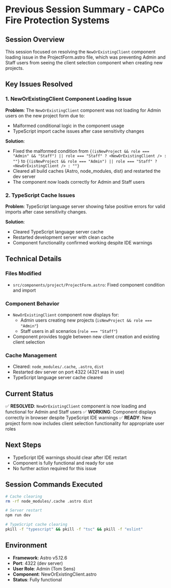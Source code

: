 # Previous Session Summary - CAPCo Fire Protection Systems

## Session Overview

This session focused on resolving the `NewOrExistingClient` component loading issue in the ProjectForm.astro file, which was preventing Admin and Staff users from seeing the client selection component when creating new projects.

## Key Issues Resolved

### 1. NewOrExistingClient Component Loading Issue

**Problem**: The `NewOrExistingClient` component was not loading for Admin users on the new project form due to:

- Malformed conditional logic in the component usage
- TypeScript import cache issues after case sensitivity changes

**Solution**:

- Fixed the malformed condition from `{(isNewProject && role === "Admin" && "Staff") || role === "Staff" ? <NewOrExistingClient /> : ""}` to `{(isNewProject && role === "Admin") || role === "Staff" ? <NewOrExistingClient /> : ""}`
- Cleared all build caches (Astro, node_modules, dist) and restarted the dev server
- The component now loads correctly for Admin and Staff users

### 2. TypeScript Cache Issues

**Problem**: TypeScript language server showing false positive errors for valid imports after case sensitivity changes.

**Solution**:

- Cleared TypeScript language server cache
- Restarted development server with clean cache
- Component functionality confirmed working despite IDE warnings

## Technical Details

### Files Modified

- `src/components/project/ProjectForm.astro`: Fixed component condition and import

### Component Behavior

- `NewOrExistingClient` component now displays for:
  - Admin users creating new projects (`isNewProject && role === "Admin"`)
  - Staff users in all scenarios (`role === "Staff"`)
- Component provides toggle between new client creation and existing client selection

### Cache Management

- Cleared: `node_modules/.cache`, `.astro`, `dist`
- Restarted dev server on port 4322 (4321 was in use)
- TypeScript language server cache cleared

## Current Status

✅ **RESOLVED**: `NewOrExistingClient` component is now loading and functional for Admin and Staff users
✅ **WORKING**: Component displays correctly in browser despite TypeScript IDE warnings
✅ **READY**: New project form now includes client selection functionality for appropriate user roles

## Next Steps

- TypeScript IDE warnings should clear after IDE restart
- Component is fully functional and ready for use
- No further action required for this issue

## Session Commands Executed

```bash
# Cache clearing
rm -rf node_modules/.cache .astro dist

# Server restart
npm run dev

# TypeScript cache clearing
pkill -f "typescript" && pkill -f "tsc" && pkill -f "eslint"
```

## Environment

- **Framework**: Astro v5.12.6
- **Port**: 4322 (dev server)
- **User Role**: Admin (Tom Sens)
- **Component**: NewOrExistingClient.astro
- **Status**: Fully functional
